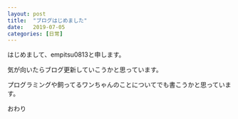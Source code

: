 ```yaml
---
layout: post
title:  "ブログはじめました"
date:   2019-07-05
categories: [日常]
---
```

はじめまして、empitsu0813と申します。  

気が向いたらブログ更新していこうかと思っています。  

プログラミングや飼ってるワンちゃんのことについてでも書こうかと思っています。  

おわり